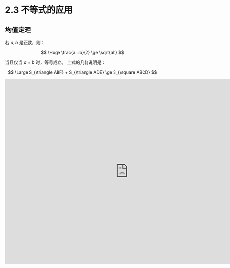 # 2.3 不等式的应用

## 均值定理

若 $a, b$ 是正数，则：

$$
\Huge
\frac{a +b}{2} \ge \sqrt{ab}
$$

当且仅当 $a = b$ 时，等号成立。
上式的几何说明是：

$$
\Large
S_{\triangle ABF} + S_{\triangle ADE} \ge S_{\square ABCD}
$$

<iframe src="https://www.geogebra.org/calculator/wupq7zyc?embed" width="800" height="600" allowfullscreen style={{border: '1px solid #e4e4e4', borderRadius: '4px'}} frameborder="0"></iframe>
